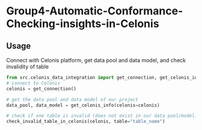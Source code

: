 # Group4-Automatic-Conformance-Checking-insights-in-Celonis
## Usage
Connect with Celonis platform, get data pool and data model, and check invalidity of table
```python
from src.celonis_data_integration import get_connection, get_celonis_info, check_invalid_table_in_celonis
# connect to Celonis
celonis = get_connection()

# get the data pool and data model of our project
data_pool, data_model = get_celonis_info(celonis=celonis)

# check if one table is invalid (does not exist in our data pool/model)
check_invalid_table_in_celonis(celonis, table="table_name")
```
